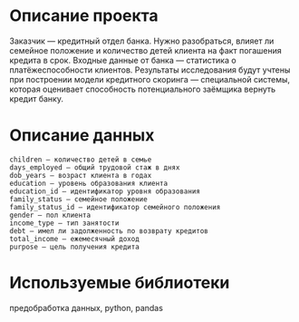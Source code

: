 # Описание проекта

Заказчик — кредитный отдел банка. Нужно разобраться, влияет ли семейное положение и количество детей клиента на факт погашения кредита в срок. Входные данные от банка — статистика о платёжеспособности клиентов.
Результаты исследования будут учтены при построении модели кредитного скоринга — специальной системы, которая оценивает способность потенциального заёмщика вернуть кредит банку.


# Описание данных

    children — количество детей в семье
    days_employed — общий трудовой стаж в днях
    dob_years — возраст клиента в годах
    education — уровень образования клиента
    education_id — идентификатор уровня образования
    family_status — семейное положение
    family_status_id — идентификатор семейного положения
    gender — пол клиента
    income_type — тип занятости
    debt — имел ли задолженность по возврату кредитов
    total_income — ежемесячный доход
    purpose — цель получения кредита

# Используемые библиотеки

предобработка данных, python, pandas
